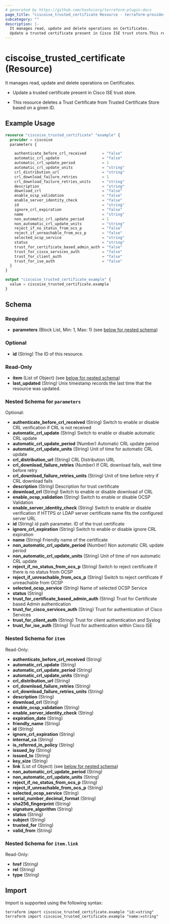 ```yaml
---
# generated by https://github.com/hashicorp/terraform-plugin-docs
page_title: "ciscoise_trusted_certificate Resource - terraform-provider-ciscoise"
subcategory: ""
description: |-
  It manages read, update and delete operations on Certificates.
  Update a trusted certificate present in Cisco ISE trust store.This resource deletes a Trust Certificate from Trusted Certificate Store based on a given ID.
---
```


# ciscoise_trusted_certificate (Resource)

It manages read, update and delete operations on Certificates.

- Update a trusted certificate present in Cisco ISE trust store.


- This resource deletes a Trust Certificate from Trusted Certificate Store based on a given ID.

## Example Usage

```terraform
resource "ciscoise_trusted_certificate" "example" {
  provider = ciscoise
  parameters {

    authenticate_before_crl_received       = "false"
    automatic_crl_update                   = "false"
    automatic_crl_update_period            = 1
    automatic_crl_update_units             = "string"
    crl_distribution_url                   = "string"
    crl_download_failure_retries           = 1
    crl_download_failure_retries_units     = "string"
    description                            = "string"
    download_crl                           = "false"
    enable_ocsp_validation                 = "false"
    enable_server_identity_check           = "false"
    id                                     = "string"
    ignore_crl_expiration                  = "false"
    name                                   = "string"
    non_automatic_crl_update_period        = 1
    non_automatic_crl_update_units         = "string"
    reject_if_no_status_from_ocs_p         = "false"
    reject_if_unreachable_from_ocs_p       = "false"
    selected_ocsp_service                  = "string"
    status                                 = "string"
    trust_for_certificate_based_admin_auth = "false"
    trust_for_cisco_services_auth          = "false"
    trust_for_client_auth                  = "false"
    trust_for_ise_auth                     = "false"
  }
}

output "ciscoise_trusted_certificate_example" {
  value = ciscoise_trusted_certificate.example
}
```

<!-- schema generated by tfplugindocs -->
## Schema

### Required

- **parameters** (Block List, Min: 1, Max: 1) (see [below for nested schema](#nestedblock--parameters))

### Optional

- **id** (String) The ID of this resource.

### Read-Only

- **item** (List of Object) (see [below for nested schema](#nestedatt--item))
- **last_updated** (String) Unix timestamp records the last time that the resource was updated.

<a id="nestedblock--parameters"></a>
### Nested Schema for `parameters`

Optional:

- **authenticate_before_crl_received** (String) Switch to enable or disable CRL verification if CRL is not received
- **automatic_crl_update** (String) Switch to enable or disable automatic CRL update
- **automatic_crl_update_period** (Number) Automatic CRL update period
- **automatic_crl_update_units** (String) Unit of time for automatic CRL update
- **crl_distribution_url** (String) CRL Distribution URL
- **crl_download_failure_retries** (Number) If CRL download fails, wait time before retry
- **crl_download_failure_retries_units** (String) Unit of time before retry if CRL download fails
- **description** (String) Description for trust certificate
- **download_crl** (String) Switch to enable or disable download of CRL
- **enable_ocsp_validation** (String) Switch to enable or disable OCSP Validation
- **enable_server_identity_check** (String) Switch to enable or disable verification if HTTPS or LDAP server certificate name fits the configured server URL
- **id** (String) id path parameter. ID of the trust certificate
- **ignore_crl_expiration** (String) Switch to enable or disable ignore CRL expiration
- **name** (String) Friendly name of the certificate
- **non_automatic_crl_update_period** (Number) Non automatic CRL update period
- **non_automatic_crl_update_units** (String) Unit of time of non automatic CRL update
- **reject_if_no_status_from_ocs_p** (String) Switch to reject certificate if there is no status from OCSP
- **reject_if_unreachable_from_ocs_p** (String) Switch to reject certificate if unreachable from OCSP
- **selected_ocsp_service** (String) Name of selected OCSP Service
- **status** (String)
- **trust_for_certificate_based_admin_auth** (String) Trust for Certificate based Admin authentication
- **trust_for_cisco_services_auth** (String) Trust for authentication of Cisco Services
- **trust_for_client_auth** (String) Trust for client authentication and Syslog
- **trust_for_ise_auth** (String) Trust for authentication within Cisco ISE


<a id="nestedatt--item"></a>
### Nested Schema for `item`

Read-Only:

- **authenticate_before_crl_received** (String)
- **automatic_crl_update** (String)
- **automatic_crl_update_period** (String)
- **automatic_crl_update_units** (String)
- **crl_distribution_url** (String)
- **crl_download_failure_retries** (String)
- **crl_download_failure_retries_units** (String)
- **description** (String)
- **download_crl** (String)
- **enable_ocsp_validation** (String)
- **enable_server_identity_check** (String)
- **expiration_date** (String)
- **friendly_name** (String)
- **id** (String)
- **ignore_crl_expiration** (String)
- **internal_ca** (String)
- **is_referred_in_policy** (String)
- **issued_by** (String)
- **issued_to** (String)
- **key_size** (String)
- **link** (List of Object) (see [below for nested schema](#nestedobjatt--item--link))
- **non_automatic_crl_update_period** (String)
- **non_automatic_crl_update_units** (String)
- **reject_if_no_status_from_ocs_p** (String)
- **reject_if_unreachable_from_ocs_p** (String)
- **selected_ocsp_service** (String)
- **serial_number_decimal_format** (String)
- **sha256_fingerprint** (String)
- **signature_algorithm** (String)
- **status** (String)
- **subject** (String)
- **trusted_for** (String)
- **valid_from** (String)

<a id="nestedobjatt--item--link"></a>
### Nested Schema for `item.link`

Read-Only:

- **href** (String)
- **rel** (String)
- **type** (String)

## Import

Import is supported using the following syntax:

```shell
terraform import ciscoise_trusted_certificate.example "id:=string"
terraform import ciscoise_trusted_certificate.example "name:=string"
```
